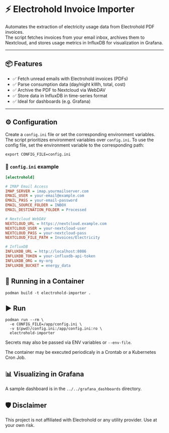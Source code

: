 # ⚡ Electrohold Invoice Importer

Automates the extraction of electricity usage data from Electrohold PDF invoices.  
The script fetches invoices from your email inbox, archives them to Nextcloud, and stores usage metrics in InfluxDB for visualization in Grafana.

---

## 📦 Features

- ✅ Fetch unread emails with Electrohold invoices (PDFs)
- ✅ Parse consumption data (day/night kWh, total, cost)
- ✅ Archive the PDF to Nextcloud via WebDAV
- ✅ Store data in InfluxDB in time-series format
- ✅ Ideal for dashboards (e.g. Grafana)

---

## ⚙️ Configuration

Create a `config.ini` file or set the corresponding environment variables.  
The script prioritizes environment variables over `config.ini`.
To use the config file, set the environment variable to the corresponding path:

```shell
export CONFIG_FILE=config.ini
```

### 🔧 `config.ini` example

```ini
[electrohold]

# IMAP Email Access
IMAP_SERVER = imap.yourmailserver.com
EMAIL_USER = your-email@example.com
EMAIL_PASS = your-email-password
EMAIL_SOURCE_FOLDER = INBOX
EMAIL_DESTINATION_FOLDER = Processed

# Nextcloud WebDAV
NEXTCLOUD_URL = https://nextcloud.example.com
NEXTCLOUD_USER = your-nextcloud-user
NEXTCLOUD_PASS = your-nextcloud-pass
NEXTCLOUD_FILE_PATH = Invoices/Electricity

# InfluxDB
INFLUXDB_URL = http://localhost:8086
INFLUXDB_TOKEN = your-influxdb-api-token
INFLUXDB_ORG = my-org
INFLUXDB_BUCKET = energy_data
```

## 🐳 Running in a Container

```shell
podman build -t electrohold-importer .
```

## ▶️ Run

```shell
podman run --rm \
  -e CONFIG_FILE=/app/config.ini \
  -v $(pwd)/config.ini:/app/config.ini:ro \
  electrohold-importer

```

Secrets may also be passed via ENV variables or `--env-file`.

The container may be executed periodicaly in a Crontab or a Kubernetes Cron Job.

## 📊 Visualizing in Grafana

A sample dashboard is in the `../../grafana_dashboards` directory.

## 🛡️ Disclaimer

This project is not affiliated with Electrohold or any utility provider. Use at your own risk.
